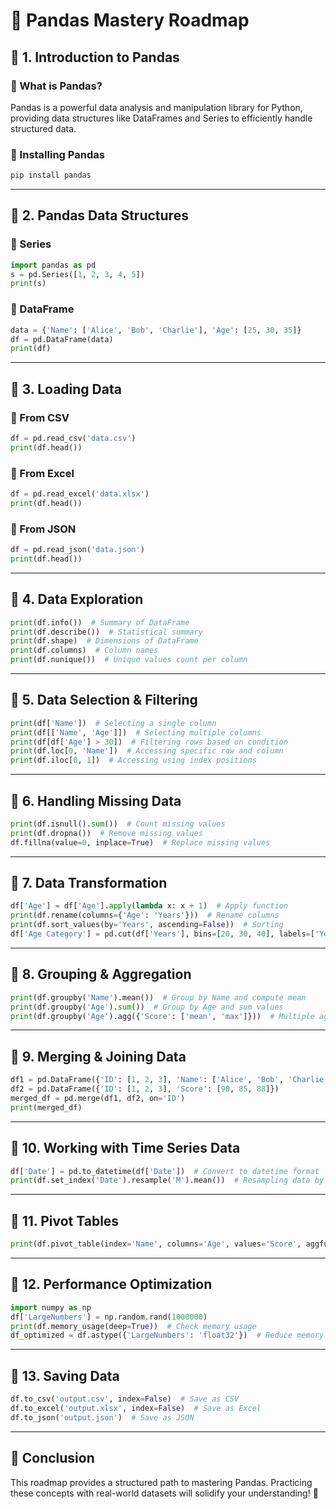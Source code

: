 # 🌟 Pandas Mastery Roadmap

## 📌 1. Introduction to Pandas

### 🔹 What is Pandas?
Pandas is a powerful data analysis and manipulation library for Python, providing data structures like DataFrames and Series to efficiently handle structured data.

### 🔹 Installing Pandas
```bash
pip install pandas
```

---
## 📌 2. Pandas Data Structures

### 🔹 Series
```python
import pandas as pd
s = pd.Series([1, 2, 3, 4, 5])
print(s)
```

### 🔹 DataFrame
```python
data = {'Name': ['Alice', 'Bob', 'Charlie'], 'Age': [25, 30, 35]}
df = pd.DataFrame(data)
print(df)
```

---
## 📌 3. Loading Data

### 🔹 From CSV
```python
df = pd.read_csv('data.csv')
print(df.head())
```

### 🔹 From Excel
```python
df = pd.read_excel('data.xlsx')
print(df.head())
```

### 🔹 From JSON
```python
df = pd.read_json('data.json')
print(df.head())
```

---
## 📌 4. Data Exploration
```python
print(df.info())  # Summary of DataFrame
print(df.describe())  # Statistical summary
print(df.shape)  # Dimensions of DataFrame
print(df.columns)  # Column names
print(df.nunique())  # Unique values count per column
```

---
## 📌 5. Data Selection & Filtering
```python
print(df['Name'])  # Selecting a single column
print(df[['Name', 'Age']])  # Selecting multiple columns
print(df[df['Age'] > 30])  # Filtering rows based on condition
print(df.loc[0, 'Name'])  # Accessing specific row and column
print(df.iloc[0, 1])  # Accessing using index positions
```

---
## 📌 6. Handling Missing Data
```python
print(df.isnull().sum())  # Count missing values
print(df.dropna())  # Remove missing values
df.fillna(value=0, inplace=True)  # Replace missing values
```

---
## 📌 7. Data Transformation
```python
df['Age'] = df['Age'].apply(lambda x: x + 1)  # Apply function
print(df.rename(columns={'Age': 'Years'}))  # Rename columns
print(df.sort_values(by='Years', ascending=False))  # Sorting
df['Age Category'] = pd.cut(df['Years'], bins=[20, 30, 40], labels=['Young', 'Middle-aged'])  # Binning data
```

---
## 📌 8. Grouping & Aggregation
```python
print(df.groupby('Name').mean())  # Group by Name and compute mean
print(df.groupby('Age').sum())  # Group by Age and sum values
print(df.groupby('Age').agg({'Score': ['mean', 'max']}))  # Multiple aggregation functions
```

---
## 📌 9. Merging & Joining Data
```python
df1 = pd.DataFrame({'ID': [1, 2, 3], 'Name': ['Alice', 'Bob', 'Charlie']})
df2 = pd.DataFrame({'ID': [1, 2, 3], 'Score': [90, 85, 88]})
merged_df = pd.merge(df1, df2, on='ID')
print(merged_df)
```

---
## 📌 10. Working with Time Series Data
```python
df['Date'] = pd.to_datetime(df['Date'])  # Convert to datetime format
print(df.set_index('Date').resample('M').mean())  # Resampling data by month
```

---
## 📌 11. Pivot Tables
```python
print(df.pivot_table(index='Name', columns='Age', values='Score', aggfunc='mean'))
```

---
## 📌 12. Performance Optimization
```python
import numpy as np
df['LargeNumbers'] = np.random.rand(1000000)
print(df.memory_usage(deep=True))  # Check memory usage
df_optimized = df.astype({'LargeNumbers': 'float32'})  # Reduce memory usage
```

---
## 📌 13. Saving Data
```python
df.to_csv('output.csv', index=False)  # Save as CSV
df.to_excel('output.xlsx', index=False)  # Save as Excel
df.to_json('output.json')  # Save as JSON
```

---
## 🎯 Conclusion
This roadmap provides a structured path to mastering Pandas. Practicing these concepts with real-world datasets will solidify your understanding! 🚀


